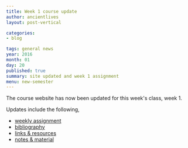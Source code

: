 ```yaml
---
title: Week 1 course update
author: ancientlives
layout: post-vertical

categories:
- blog

tags: general news
year: 2016
month: 01
day: 20
published: true
summary: site updated and week 1 assignment
menu: new-semester
---
```


The course website has now been updated for this week's class, week 1.

Updates include the following,

* [weekly assignment](/weekly_assignment)
* [bibliography](/bibliography)
* [links & resources](/links)
* [notes & material](/notes)
